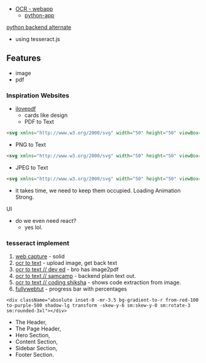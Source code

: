 - [OCR - webapp](https://www.youtube.com/watch?v=j7TH0MRlnGs)
  - [python-app](https://github.com/amrrs/image-to-text-python-app/)

[python backend alternate](https://www.twilio.com/blog/tesseract-js-react-ocr-part-one)
- using tesseract.js


## Features
- image
- pdf



### Inspiration Websites
- [ilovepdf](https://www.ilovepdf.com/)
  - cards like design
  - PDF to Text
```html
<svg xmlns="http://www.w3.org/2000/svg" width="50" height="50" viewBox="0 0 50 50"><path d="M32.324 15.656h-9.55c-2.477 0-3.375.258-4.28.742a5.06 5.06 0 0 0-2.098 2.102c-.484.902-.742 1.8-.742 4.277v9.55H5.18c-1.8 0-2.453-.187-3.113-.54a3.69 3.69 0 0 1-1.527-1.527C.188 29.598 0 28.945 0 27.145V5.18c0-1.8.188-2.453.54-3.113A3.69 3.69 0 0 1 2.066.539C2.727.188 3.38 0 5.18 0h21.965c1.8 0 2.453.188 3.113.54a3.69 3.69 0 0 1 1.527 1.527c.352.66.54 1.313.54 3.113zm0 0" fill-rule="evenodd" fill="rgb(98.431373%,93.72549%,65.882353%)"></path><path d="M14.477 7.52c0-.477-.395-.863-.883-.863s-.883.387-.883.863v3.844L7.566 6.316a.89.89 0 0 0-1.246 0c-.168.16-.258.38-.258.61s.1.453.258.613l5.145 5.05H7.55c-.488 0-.883.387-.883.867s.395.863.883.863h6.047a.85.85 0 0 0 .34-.066c.215-.086.387-.254.477-.47.05-.102.066-.215.066-.328l.004-5.934zm0 0" fill="rgb(71.764706%,62.745098%,0.392157%)"></path><g fill-rule="evenodd"><path d="M22.855 17.676H44.82c1.8 0 2.453.188 3.113.543.648.344 1.184.875 1.527 1.527.352.656.54 1.31.54 3.11V44.82c0 1.8-.187 2.453-.54 3.113a3.69 3.69 0 0 1-1.527 1.527c-.66.352-1.312.54-3.113.54H22.855c-1.8 0-2.453-.187-3.113-.54-.648-.344-1.18-.88-1.527-1.527-.352-.66-.54-1.312-.54-3.113V22.855c0-1.8.188-2.453.54-3.113.348-.648.88-1.18 1.527-1.527.66-.352 1.313-.54 3.113-.54zm0 0" fill="rgb(83.921569%,74.901961%,17.647059%)"></path><path d="M41.5 26c1.102 0 2 .898 2 2s-.898 2-2 2-2-.898-2-2 .898-2 2-2zM30.6 39h-6.344c-.1 0-.172-.047-.215-.125s-.043-.168.004-.242l6.574-11.02a.26.26 0 0 1 .426 0l3.832 6.422 2.57-2.625c.047-.05.11-.074.176-.074h.008c.07 0 .137.03.18.086l6.1 7.13c.07.043.11.12.11.203 0 .133-.113.242-.246.242H30.6v-.004zm0 0" fill="rgb(100%,100%,100%)"></path></g></svg>
```

  - PNG to Text
```html
<svg xmlns="http://www.w3.org/2000/svg" width="50" height="50" viewBox="0 0 50 50"><path d="M17.676 34.344h9.55c2.477 0 3.375-.258 4.28-.742a5.04 5.04 0 0 0 2.098-2.102c.484-.902.742-1.8.742-4.277v-9.547H44.82c1.8 0 2.453.188 3.113.54s1.176.87 1.527 1.527.54 1.31.54 3.113V44.82c0 1.8-.187 2.453-.54 3.113a3.69 3.69 0 0 1-1.527 1.527c-.66.352-1.312.54-3.113.54H22.855c-1.8 0-2.453-.187-3.113-.54s-1.172-.87-1.527-1.527-.54-1.312-.54-3.113zm0 0" fill-rule="evenodd" fill="rgb(98.431373%,93.72549%,65.882353%)"></path><path d="M43.94 37.137c0-.477-.395-.863-.883-.863s-.883.387-.883.863v3.844l-5.145-5.047c-.348-.34-.902-.34-1.25 0a.85.85 0 0 0-.258.609.86.86 0 0 0 .258.613l5.145 5.05h-3.914c-.488 0-.883.387-.883.867s.395.867.883.867h6.05c.113-.004.227-.023.336-.07a.87.87 0 0 0 .477-.465c.05-.105.066-.22.066-.332l.004-5.934zm0 0" fill="rgb(71.764706%,62.745098%,0.392157%)"></path><g fill-rule="evenodd"><path d="M5.184 0h21.988c1.8 0 2.453.188 3.113.54.652.344 1.184.88 1.527 1.53.352.656.54 1.313.54 3.113v21.984c0 1.805-.187 2.457-.54 3.117-.344.648-.875 1.184-1.527 1.527-.66.352-1.312.54-3.113.54H5.184c-1.8 0-2.457-.187-3.113-.54-.652-.344-1.184-.88-1.527-1.527C.188 29.625 0 28.973 0 27.168V5.184c0-1.8.188-2.457.54-3.113.344-.652.88-1.184 1.53-1.53S3.383 0 5.184 0zm0 0" fill="rgb(83.921569%,74.901961%,17.647059%)"></path><path d="M10.28 12.945v4.688c0 1.66-.926 2.66-2.707 2.66C5.406 20.293 5 18.852 5 18.07c0-.668.31-1.098.86-1.098.648 0 .813.504.813 1.05 0 .516.242.89.88.89.594 0 .926-.44.926-1.3V12.95c0-.54.352-.898.902-.898s.902.36.902.898zm1.672 6.402v-6.102c0-.8.418-1.055 1.055-1.055h2.762c1.516 0 2.738.75 2.738 2.508 0 1.44-1 2.508-2.75 2.508h-2v2.152c0 .54-.355.902-.902.902s-.902-.363-.902-.902zm1.805-5.773v2.242h1.68c.727 0 1.266-.437 1.266-1.12 0-.793-.56-1.12-1.45-1.12zm13.285 3.1v2.984c0 .332-.254.602-.613.602-.52 0-.66-.32-.773-1.023-.516.648-1.23 1.066-2.352 1.066-2.793 0-3.863-1.926-3.863-4.145 0-2.676 1.672-4.148 4.125-4.148 2.004 0 3.07 1.2 3.07 1.902 0 .63-.46.793-.848.793-.89 0-.56-1.242-2.32-1.242-1.242 0-2.223.813-2.223 2.816 0 1.56.77 2.637 2.246 2.637.957 0 1.793-.648 1.88-1.617H24.2c-.383 0-.812-.14-.812-.69 0-.44.254-.69.703-.69h2.223c.527 0 .738.262.738.758zm0 0" fill="rgb(100%,100%,100%)"></path></g></svg>
```

  - JPEG to Text

```html
<svg xmlns="http://www.w3.org/2000/svg" width="50" height="50" viewBox="0 0 100 100" fill-rule="evenodd"><path d="M35.354 68.687h19.1c4.953 0 6.75-.516 8.56-1.484s3.232-2.39 4.2-4.2 1.484-3.607 1.484-8.56v-19.1H89.64c3.602 0 4.908.375 6.225 1.08a7.34 7.34 0 0 1 3.055 3.055c.704 1.317 1.08 2.623 1.08 6.225V89.64c0 3.602-.375 4.908-1.08 6.225a7.34 7.34 0 0 1-3.055 3.055c-1.317.704-2.623 1.08-6.225 1.08H45.713c-3.602 0-4.908-.375-6.225-1.08a7.34 7.34 0 0 1-3.055-3.055c-.704-1.317-1.08-2.623-1.08-6.225V68.687z" fill="#fbefa8"></path><path d="M87.88 74.277c0-.957-.79-1.733-1.766-1.733s-1.766.776-1.766 1.733v7.686L74.06 71.864a1.79 1.79 0 0 0-2.496 0 1.71 1.71 0 0 0 0 2.45L81.85 84.413h-7.828c-.976 0-1.766.776-1.766 1.733s.79 1.733 1.766 1.733h12.1a1.81 1.81 0 0 0 .674-.133c.43-.175.776-.513.954-.937.1-.21.136-.436.136-.66l.002-11.87z" fill="#b7a001" fill-rule="nonzero"></path><path d="M10.36 0h43.928c3.602 0 4.908.375 6.225 1.08a7.34 7.34 0 0 1 3.055 3.055c.704 1.317 1.08 2.623 1.08 6.225v43.928c0 3.602-.375 4.908-1.08 6.225a7.34 7.34 0 0 1-3.055 3.055c-1.317.704-2.623 1.08-6.225 1.08H10.36c-3.602 0-4.908-.375-6.225-1.08a7.34 7.34 0 0 1-3.055-3.055C.375 59.196 0 57.89 0 54.287V10.36C0 6.757.375 5.45 1.08 4.134a7.34 7.34 0 0 1 3.055-3.055C5.45.375 6.757 0 10.36 0z" fill="#d6bf2d"></path><path d="M6.444 37.69V26.63c0-.93.608-1.558 1.558-1.558S9.56 25.7 9.56 26.63v3.876h5.662V26.63c0-.93.608-1.558 1.558-1.558s1.558.627 1.558 1.558V37.69c0 .93-.608 1.558-1.558 1.558s-1.558-.627-1.558-1.558v-4.56H9.56v4.56c0 .93-.608 1.558-1.558 1.558s-1.558-.627-1.558-1.558zm18.126 0v-9.747h-2.945c-.893 0-1.615-.456-1.615-1.31s.722-1.31 1.615-1.31h9.006c.893 0 1.615.456 1.615 1.31s-.722 1.31-1.615 1.31h-2.945v9.747c0 .93-.608 1.558-1.558 1.558s-1.558-.627-1.558-1.558zm9.29.038V26.612c0-1.254.855-1.54 1.69-1.54h.912c.97 0 1.425.38 1.748 1.425l2.717 8.778h.038l2.68-8.778c.323-1.045.78-1.425 1.748-1.425h.874c.836 0 1.69.285 1.69 1.54v11.115c0 .78-.38 1.52-1.387 1.52s-1.387-.74-1.387-1.52v-8.474h-.038l-2.907 9.082c-.21.646-.684.912-1.33.912s-1.12-.266-1.33-.912l-2.907-9.082h-.038v8.474c0 .78-.38 1.52-1.387 1.52s-1.387-.74-1.387-1.52zm16.93-.55V26.63c0-.93.608-1.558 1.558-1.558s1.558.627 1.558 1.558v9.747h5.206c.893 0 1.615.456 1.615 1.31S60.005 39 59.112 39h-6.498c-1.102 0-1.824-.437-1.824-1.824z" fill="#fff" fill-rule="nonzero"></path></svg>
```


- it takes time, we need to keep them occupied. Loading Animation Strong.


UI
- do we even need react?
  - yes lol.



### tesseract implement
1. [web capture](https://github.com/LintangWisesa/OCR_React_Express_Tesseract) - solid
2. [ocr to text](https://www.youtube.com/watch?v=b7UZ17R8ibc) - upload image, get back text
3. [ocr to text // dev ed](https://www.youtube.com/watch?v=a1I3tcALTlc) - bro has image2pdf
4. [ocr to text // samcamp](https://www.youtube.com/watch?v=yckwR5mdd6M) - backend plain text out.
5. [ocr to text // coding shiksha](https://www.youtube.com/watch?v=brvPmwcRqDw) - shows code extraction from image.
6. [fullywebtut](https://www.youtube.com/watch?v=_8OFvpB8b88) - progress bar with percentages


```
<div className="absolute inset-0 -mr-3.5 bg-gradient-to-r from-red-100 to-purple-500 shadow-lg transform -skew-y-6 sm:skew-y-0 sm:rotate-3 sm:rounded-3xl"></div>
```


- The Header, 
- The Page Header, 
- Hero Section, 
- Content Section, 
- Sidebar Section, 
- Footer Section.